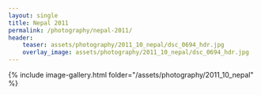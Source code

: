 ```yaml
---
layout: single
title: Nepal 2011
permalink: /photography/nepal-2011/
header:
    teaser: assets/photography/2011_10_nepal/dsc_0694_hdr.jpg
    overlay_image: assets/photography/2011_10_nepal/dsc_0694_hdr.jpg
---
```


{% include image-gallery.html folder="/assets/photography/2011_10_nepal" %}